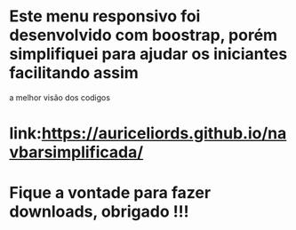 
# Este menu responsivo foi desenvolvido com boostrap, porém simplifiquei para ajudar os iniciantes facilitando assim
a melhor visão dos codigos 
 
# link:https://auriceliords.github.io/navbarsimplificada/

# Fique a vontade para fazer downloads, obrigado !!!
